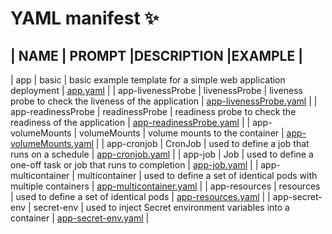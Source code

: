 # YAML manifest ✨

| NAME                   | PROMPT                  |DESCRIPTION                                                      |EXAMPLE                                                                                                |
------------------------------------------------------------------------------------------------------------------------------------------------------------------------------------------------------------------------------
| app                    | basic                   | basic example template for a simple web application deployment  | [app.yaml](https://github.com/Setiuss/demo-app/blob/main/yaml/app.yaml)                               |
| app-livenessProbe      | livenessProbe           | liveness probe to check the liveness of the application         | [app-livenessProbe.yaml](https://github.com/Setiuss/demo-app/blob/main/yaml/app-livenessProbe.yaml)   |
| app-readinessProbe     | readinessProbe          | readiness probe to check the readiness of the application       | [app-readinessProbe.yaml](https://github.com/Setiuss/demo-app/blob/main/yaml/app-readinessProbe.yaml) |
| app-volumeMounts       | volumeMounts            | volume mounts to the container                                  | [app-volumeMounts.yaml](https://github.com/Setiuss/demo-app/blob/main/yaml/app-volumeMounts.yaml)     |
| app-cronjob            | CronJob                 | used to define a job that runs on a schedule                    | [app-cronjob.yaml](https://github.com/Setiuss/demo-app/blob/main/yaml/app-cronjob.yaml)               |
| app-job                | Job                     | used to define a one-off task or job that runs to completion    | [app-job.yaml](https://github.com/Setiuss/demo-app/blob/main/yaml/app-job.yaml)                       |
| app-multicontainer     | multicontainer          | used to define a set of identical pods with multiple containers | [app-multicontainer.yaml](https://github.com/Setiuss/demo-app/blob/main/yaml/app-multicontainer.yaml) |
| app-resources          | resources               | used to define a set of identical pods                          | [app-resources.yaml](https://github.com/Setiuss/demo-app/blob/main/yaml/app-resources.yaml)           |
| app-secret-env         | secret-env              | used to inject Secret environment variables into a container    | [app-secret-env.yaml](https://github.com/Setiuss/demo-app/blob/main/yaml/app-secret-env.yaml)         |